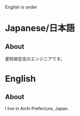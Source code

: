 English is under

# Japanese/日本語
## About
愛知県在住のエンジニアです。

# English
## About
I live in Aichi Prefecture, Japan.  
